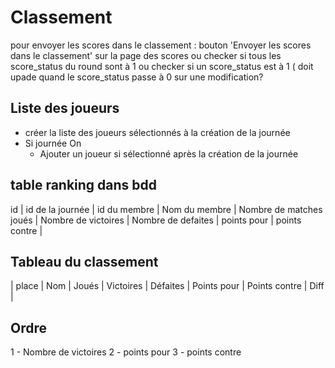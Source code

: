 # Classement
pour envoyer les scores dans le classement : 
bouton 'Envoyer les scores dans le classement' sur la page des scores 
ou
checker si tous les score_status du round sont à 1 
ou
checker si un score_status est à 1 ( doit upade quand le score_status passe à 0 sur une modification?

## Liste des joueurs
- créer la liste des joueurs sélectionnés à la création de la journée
- Si journée On
    - Ajouter un joueur si sélectionné après la création de la journée

## table ranking dans bdd
id | id de la journée | id du membre | Nom du membre | Nombre de matches joués | Nombre de victoires | Nombre de defaites | points pour | points contre |

## Tableau du classement
| place | Nom | Joués | Victoires | Défaites | Points pour | Points contre | Diff |

## Ordre
1 - Nombre de victoires
2 - points pour
3 - points contre